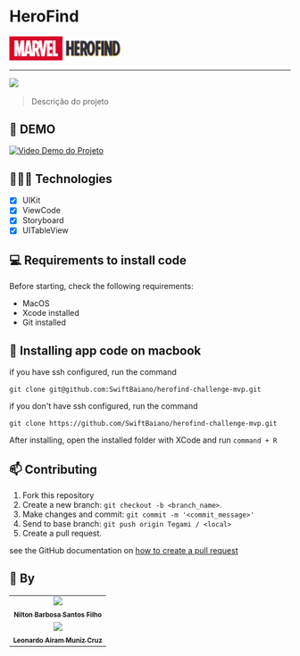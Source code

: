 # HeroFind

<img width="200" src="https://github.com/NNT-SwiftBaiano/herofind-challenge-mvp/blob/main/HeroFind/Assets.xcassets/logo_hero_find.imageset/logo_hero_find.png">

<hr>

<img src="https://img.shields.io/badge/Swift-FA7343?style=for-the-badge&logo=swift&logoColor=white">

> Descrição do projeto

## 🎥 DEMO
[![Video Demo do Projeto](https://img.youtube.com/vi/YYd4Ln6i7tw/0.jpg)](https://www.youtube.com/watch?v=YYd4Ln6i7tw)

## 👩🏾‍💻 Technologies
- [x] UIKit
- [x] ViewCode
- [x] Storyboard
- [x] UITableView

## 💻 Requirements to install code

Before starting, check the following requirements:
* MacOS
* Xcode installed
* Git installed

## 🚀 Installing app code on macbook

if you have ssh configured, run the command
```
git clone git@github.com:SwiftBaiano/herofind-challenge-mvp.git
```
if you don't have ssh configured, run the command
```
git clone https://github.com/SwiftBaiano/herofind-challenge-mvp.git
```

After installing, open the installed folder with XCode and run `command + R`

## 📫 Contributing
1. Fork this repository
2. Create a new branch: `git checkout -b <branch_name>`.
3. Make changes and commit: `git commit -m '<commit_message>'`
4. Send to base branch: `git push origin Tegami / <local>`
5. Create a pull request.

see the GitHub documentation on [how to create a pull request](https://help.github.com/en/github/collaborating-with-issues-and-pull-requests/creating-a-pull-request)

## 🤝 By

<table>
  <tr>
    <td align="center">
      <a href="https://github.com/nbsfilho">
        <img src="https://avatars.githubusercontent.com/u/71855454?v=4" width="100px;"/><br>
        <sub>
          <b>Nilton Barbosa Santos Filho</b>
        </sub>
      </a>
    </td>
  </tr>
  <tr>
    <td align="center">
      <a href="https://github.com/airamcruz">
        <img src="https://avatars.githubusercontent.com/u/42223982?v=4" width="100px;"/><br>
        <sub>
          <b>Leonardo Airam Muniz Cruz</b>
        </sub>
      </a>
    </td>
  </tr>
</table>

